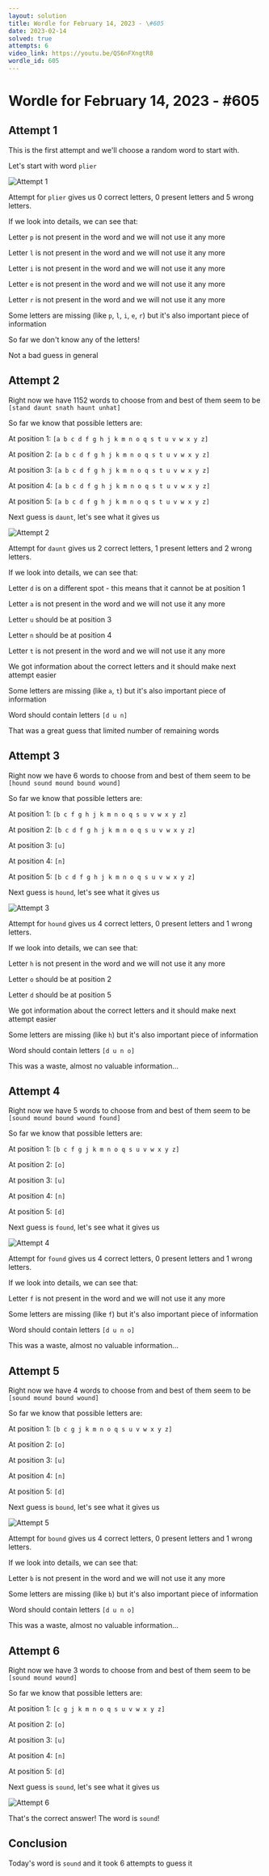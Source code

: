 ```yaml
---
layout: solution
title: Wordle for February 14, 2023 - \#605
date: 2023-02-14
solved: true
attempts: 6
video_link: https://youtu.be/QS6nFXngtR8
wordle_id: 605
---
```


# Wordle for February 14, 2023 - \#605

## Attempt 1

This is the first attempt and we'll choose a random word to start with.

Let's start with word `plier`

![Attempt 1](2023-02-14/attempt-1.png)

Attempt for `plier` gives us 0 correct letters, 0 present letters and 5 wrong letters.

If we look into details, we can see that:

Letter `p` is not present in the word and we will not use it any more

Letter `l` is not present in the word and we will not use it any more

Letter `i` is not present in the word and we will not use it any more

Letter `e` is not present in the word and we will not use it any more

Letter `r` is not present in the word and we will not use it any more

Some letters are missing (like `p`, `l`, `i`, `e`, `r`) but it's also important piece of information

So far we don't know any of the letters!

Not a bad guess in general



## Attempt 2

Right now we have 1152 words to choose from and best of them seem to be `[stand daunt snath haunt unhat]`

So far we know that possible letters are:

At position 1: `[a b c d f g h j k m n o q s t u v w x y z]`

At position 2: `[a b c d f g h j k m n o q s t u v w x y z]`

At position 3: `[a b c d f g h j k m n o q s t u v w x y z]`

At position 4: `[a b c d f g h j k m n o q s t u v w x y z]`

At position 5: `[a b c d f g h j k m n o q s t u v w x y z]`

Next guess is `daunt`, let's see what it gives us

![Attempt 2](2023-02-14/attempt-2.png)

Attempt for `daunt` gives us 2 correct letters, 1 present letters and 2 wrong letters.

If we look into details, we can see that:

Letter `d` is on a different spot - this means that it cannot be at position 1

Letter `a` is not present in the word and we will not use it any more

Letter `u` should be at position 3

Letter `n` should be at position 4

Letter `t` is not present in the word and we will not use it any more

We got information about the correct letters and it should make next attempt easier

Some letters are missing (like `a`, `t`) but it's also important piece of information

Word should contain letters `[d u n]`

That was a great guess that limited number of remaining words



## Attempt 3

Right now we have 6 words to choose from and best of them seem to be `[hound sound mound bound wound]`

So far we know that possible letters are:

At position 1: `[b c f g h j k m n o q s u v w x y z]`

At position 2: `[b c d f g h j k m n o q s u v w x y z]`

At position 3: `[u]`

At position 4: `[n]`

At position 5: `[b c d f g h j k m n o q s u v w x y z]`

Next guess is `hound`, let's see what it gives us

![Attempt 3](2023-02-14/attempt-3.png)

Attempt for `hound` gives us 4 correct letters, 0 present letters and 1 wrong letters.

If we look into details, we can see that:

Letter `h` is not present in the word and we will not use it any more

Letter `o` should be at position 2

Letter `d` should be at position 5

We got information about the correct letters and it should make next attempt easier

Some letters are missing (like `h`) but it's also important piece of information

Word should contain letters `[d u n o]`

This was a waste, almost no valuable information...



## Attempt 4

Right now we have 5 words to choose from and best of them seem to be `[sound mound bound wound found]`

So far we know that possible letters are:

At position 1: `[b c f g j k m n o q s u v w x y z]`

At position 2: `[o]`

At position 3: `[u]`

At position 4: `[n]`

At position 5: `[d]`

Next guess is `found`, let's see what it gives us

![Attempt 4](2023-02-14/attempt-4.png)

Attempt for `found` gives us 4 correct letters, 0 present letters and 1 wrong letters.

If we look into details, we can see that:

Letter `f` is not present in the word and we will not use it any more

Some letters are missing (like `f`) but it's also important piece of information

Word should contain letters `[d u n o]`

This was a waste, almost no valuable information...



## Attempt 5

Right now we have 4 words to choose from and best of them seem to be `[sound mound bound wound]`

So far we know that possible letters are:

At position 1: `[b c g j k m n o q s u v w x y z]`

At position 2: `[o]`

At position 3: `[u]`

At position 4: `[n]`

At position 5: `[d]`

Next guess is `bound`, let's see what it gives us

![Attempt 5](2023-02-14/attempt-5.png)

Attempt for `bound` gives us 4 correct letters, 0 present letters and 1 wrong letters.

If we look into details, we can see that:

Letter `b` is not present in the word and we will not use it any more

Some letters are missing (like `b`) but it's also important piece of information

Word should contain letters `[d u n o]`

This was a waste, almost no valuable information...



## Attempt 6

Right now we have 3 words to choose from and best of them seem to be `[sound mound wound]`

So far we know that possible letters are:

At position 1: `[c g j k m n o q s u v w x y z]`

At position 2: `[o]`

At position 3: `[u]`

At position 4: `[n]`

At position 5: `[d]`

Next guess is `sound`, let's see what it gives us

![Attempt 6](2023-02-14/attempt-6.png)

That's the correct answer! The word is `sound`!

## Conclusion

Today's word is `sound` and it took 6 attempts to guess it

